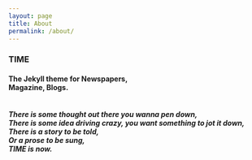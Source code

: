 ```yaml
---
layout: page
title: About
permalink: /about/
---
```

<h3>
TIME</h3>
<h4>The Jekyll theme for Newspapers,<br>Magazine, Blogs.<h4>
<h5>
<br>
There is some thought out there you wanna pen down,
<br>
There is some idea driving crazy, you want something to jot it down,
<br>
There is a story to be told,
<br>
Or a prose to be sung,
<br>
TIME is now.
</h5>
